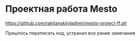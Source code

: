 # Проектная работа Mesto

https://github.com/rakitanskijvladimir/mesto-project-ff.git

Пришлось переписать код, устранил все рание замечания
